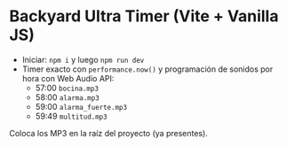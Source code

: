 # Backyard Ultra Timer (Vite + Vanilla JS)

- Iniciar: `npm i` y luego `npm run dev`
- Timer exacto con `performance.now()` y programación de sonidos por hora con Web Audio API:
  - 57:00 `bocina.mp3`
  - 58:00 `alarma.mp3`
  - 59:00 `alarma_fuerte.mp3`
  - 59:49 `multitud.mp3`

Coloca los MP3 en la raíz del proyecto (ya presentes).
